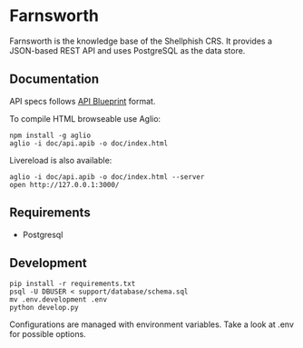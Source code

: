 # Farnsworth

Farnsworth is the knowledge base of the Shellphish CRS. It provides a
JSON-based REST API and uses PostgreSQL as the data store.


## Documentation

API specs follows [API Blueprint](https://apiblueprint.org/) format.

To compile HTML browseable use Aglio:

    npm install -g aglio
    aglio -i doc/api.apib -o doc/index.html

Livereload is also available:

    aglio -i doc/api.apib -o doc/index.html --server
    open http://127.0.0.1:3000/

## Requirements

* Postgresql


## Development

    pip install -r requirements.txt
    psql -U DBUSER < support/database/schema.sql
    mv .env.development .env
    python develop.py

Configurations are managed with environment variables.
Take a look at .env for possible options.
